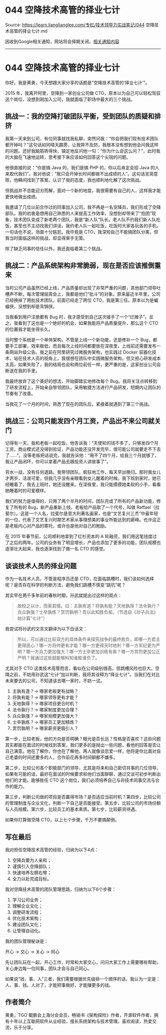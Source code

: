 # 044 空降技术高管的择业七计 

Source: https://learn.lianglianglee.com/专栏/技术领导力实战笔记/044 空降技术高管的择业七计.md

因收到Google相关通知，网站将会择期关闭。[相关通知内容](https://lumendatabase.org/notices/44265620)

---

# 044 空降技术高管的择业七计

你好，我是黄勇，今天想跟大家分享的话题是“空降技术高管的‘择业七计’”。

2015 年，我离开阿里，空降到一家创业公司做 CTO，原本以为自己可以轻松驾驭这个岗位，没想到刚加入公司，我就面临了职场中最大的三个挑战。

## 挑战一：我的空降打破团队平衡，受到团队的质疑和排挤

我第一天来到公司，有位同事就找我私聊，突然问我：“你会把我们现有技术团队都开掉吗？”这句话如同晴天霹雳，让我猝不及防，我根本没有想到他会问我这样的问题。还好我脑筋转得快，镇定地反问他一句：“你为什么会这么问？”，此时我的大脑在飞速地运转，思考接下来应该如何回答这个尖锐的问题。

他很直接的说：“你是搞 Java 的，我们是搞 PHP 的，你以后肯定会招 Java 的人来取代我们”。我对他说：“我只会开掉长时间都做不出成绩的人”。这句话言简意赅，他瞬间找到了答案，认识了我的态度，我也顺利地化解了这次挑战。

但挑战并不总能迎刃而解，面对一个新的地盘，我很需要有自己的人，这样我才能更快地做出成绩。

我邀请了几位以前合作过的同事加入公司，我不再是一名空降兵，我们形成了空降部队。我的初衷是想用自己熟悉的人来提高工作效率，没想到却带来了“抱团”现象，技术团队变成了新老两个团队，我是“新人队”队长。老人队不约我们新人队吃饭，甚至也不主动找我们讲话，我约老人队一起吃饭，吃饭时大家各玩各的手机，一句话也不说，场面十分尴尬。我毕竟是 CTO，我深知自己不能搞团队分离，但我当时面临这样的挑战，却显得束手无策。

除了缺乏同事的信任以外，我还面临着第二个挑战。

## 挑战二：产品系统架构非常脆弱，现在是否应该推倒重来

当时公司产品虽然已经上线，产品质量却出现了非常严重的问题，其他部门领导吐槽声不断，每次管理层周会上，我都是他们“批斗”的对象。原来最近半年里，公司已经换掉了两批技术团队，前面已经走了两位 CTO，我是第三任。原本以为是蝙蝠侠，没想到却是背锅侠。

当我看到用户注册都有 Bug 时，我才感受到自己这次接手了一个“烂摊子”。反之，我看到了这也是一个绝好的机会，如果我能将产品质量提升，那么这个 CTO 的位置我才能坐得长久。

当时整个系统是一个单体架构，不管是上线一个新功能，还是修补一个 Bug，都要手工部署，效率极低，而且每次上线时间都要放在深夜里，上线前还需要发布一条网站升级公告。我之前在阿里研究过微服务架构，也实践过 Docker 容器化技术，站在技术人员的视角上，我很想在团队中实践微服务架构，但又担心研发成本太高，如果失败了，我的结局也会和两位前任一样，更严重的是，这家创业公司会断送在我的手里。

我最终放弃了这个美好的想法，开始脚踏实地修改每个 Bug。我将关注点转移到了研发流程上，开始亲自带领团队，采用敏捷方法进行产品研发，短期内让团队的节奏有了改善。

当我花了一个月的时间，熟悉了现在的团队后，紧接着就遇到了第三个挑战。

## 挑战三：公司只能发四个月工资，产品出不来公司就关门

记得有一天，我和老板一起吃饭，他告诉我：“天使轮的钱不多了，只够发四个月工资，商业模式还没得到验证，产品功能还没开发完毕，很可能公司就要走不下去了……”。没等老板把话说完，我就告诉他：“用不了四个月，给我三个月就够了，我让产品闭环，你可以拿着产品去跟投资人讲故事了”。

背水一战，没有任何退路。我带领团队，疯狂地工作，每天早出晚归。那时我女儿才两岁，活泼可爱，但我几乎没有亲眼看到女儿醒着的时候。我下班到家时，她已经睡着了，我去上班时，她还没醒来。在深夜里，我只能摸摸她柔软的小手，看看她睡着时的可爱模样。

我们的努力是值得的，只用了两个半月的时间，团队完成了所有的产品新功能，修复了所有的 Bug，新产品重新上线，老板给产品取了一个代号，叫做 Raffael（拉斐尔）。这是一个人名，拉斐尔是意大利著名画家，也是“文艺复兴三杰”中最年轻的一位，代表了文艺复兴时期艺术家从事理想美的事业所能达到的巅峰。也许这正是老板内心对产品的寄托，或许也是他对自己的勉励。

在 2015 年春节前，公司顺利地拿到了红杉资本的 A 轮融资，我们用这笔钱度过了之后的两年。公司的业务有了明显增长，产品也添加了更多的功能，团队规模也逐渐壮大起来，我也逐渐找到了做一名 CTO 的感觉。

## 谈谈技术人员的择业问题

作为一名技术人员，不管是程序员还是 CTO，在面临跳槽时，我们该如何选择呢？是否存在科学的判断方法，避免我们跳槽不慎变“跳坑”呢？

其实早在两千多年前的春秋时期，孙武就提出过这样的观点：

> 故校之以计，而索其情。曰：主孰有道？将孰有能？天地孰得？法令孰行？兵众孰强？士卒孰练？赏罚孰明？吾以此知胜负矣。（节选自《孙子兵法》始计篇“七计”）

我尝试将孙武的文言文翻译为以下白话文：

> 所以，可以通过比较双方的具体条件来探究战争的最终胜负，即哪一方君主更得民心？哪一方将帅更有才能？哪一方更得天时地利？哪一方军纪更为严明？哪一方兵力更加强大？哪一方士卒更加训练有素？哪一方赏罚更加公正严明？我通过这些就能够料知谁胜谁负了。

尤其对于 CTO 这类技术高管而言，看似在公司级别很高，但跳槽风险也巨大。空降之前，不妨用孙武这“七计”加以判断，我将其诠释为“择业七计”。当我们在对比未来要去的公司，不知道该去哪一家时，不妨一试。

1. 主孰有道？→ 哪家老板更有战略？
2. 将孰有能？→ 哪家领导更有才能？
3. 天地孰得？→ 哪家项目更合时机？
4. 法令孰行？→ 哪家制度更加合理？
5. 兵众孰强？→ 哪家规模更加强大？
6. 士卒孰练？→ 哪家员工更加精炼？
7. 赏罚孰明？→ 哪家薪资更吸引人？

第一步，比较老板，他的方向是否明确？眼光是否长远？性格是否喜欢？这些问题其实都能在面试的时候找到答案，我们更多的是抛出一些问题，看他的回答是否让自己满意。他在了解你，你也在了解他，两人就像谈恋爱一样，他将是你比面对自己老婆的时间还要多的人，合作前花再多时间聊都不嫌多。

第二步，比较公司各个职能部门的领导，尤其是将来和自己密切共事的几位领导，如果有可能的话，最好在面试的时候要求和他们当面聊聊，通过交谈可初步判断出他们的才能。能够胜任 CTO 这个岗位，我们必须培养自己与非技术同事交流与合作的能力。

第三步，判断公司做的项目是否赢得市场？是否适应当前时机？第四步，比较公司的管理制度与企业文化，判断一下自己是否能接受。第五步，比较公司的市场份额与人员规模。第六步，比较员工的基本素质。第七步，比较薪资待遇。

如果你打算做空降 CTO，以上七个步骤，千万不要搞颠倒。

## 写在最后

我对担任空降技术高管的经验，归纳为以下4点：

1. 空降兵要为人亲和；
2. 谨慎引入空降部队；
3. 快速培养左膀右臂；
4. 全力以赴完成目标。

我对空降技术高管的团队管理思路，归纳为以下6个步骤：

1. 学习公司业务；
2. 理解企业文化；
3. 调整研发流程；
4. 优化技术架构；
5. 建设团队文化；
6. 让管理自动化。

我的团队管理秘诀是：

开心 → 交心 → 关心 → 同心

先让团队玩在一起，开心工作，时常和大家交心，问问大家工作上需要哪些帮助，关心身边每一位同事，团队才会与自己同心。

如果说“钱、事、人”三者，我们需要根据优先级排一个顺序的话，我认为一定是：人、事、钱。人对了，才能把事做好，才能赚更多的钱。

## 作者简介

黄勇，TGO 鲲鹏会上海分会会员，畅销书《架构探险》作者，开源软件作者，拥有十年以上互联网软件从业经验，擅长系统架构与技术管理。喜欢阅读，热爱交流，乐于分享。